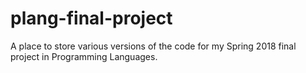 # plang-final-project
A place to store various versions of the code for my Spring 2018 final project in Programming Languages.
